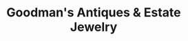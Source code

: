 ---
title: "Goodman's Antiques & Estate Jewelry"
url: /gloucester/goodmans-antiques-and-estate-jewelry/
shop: antiques
---